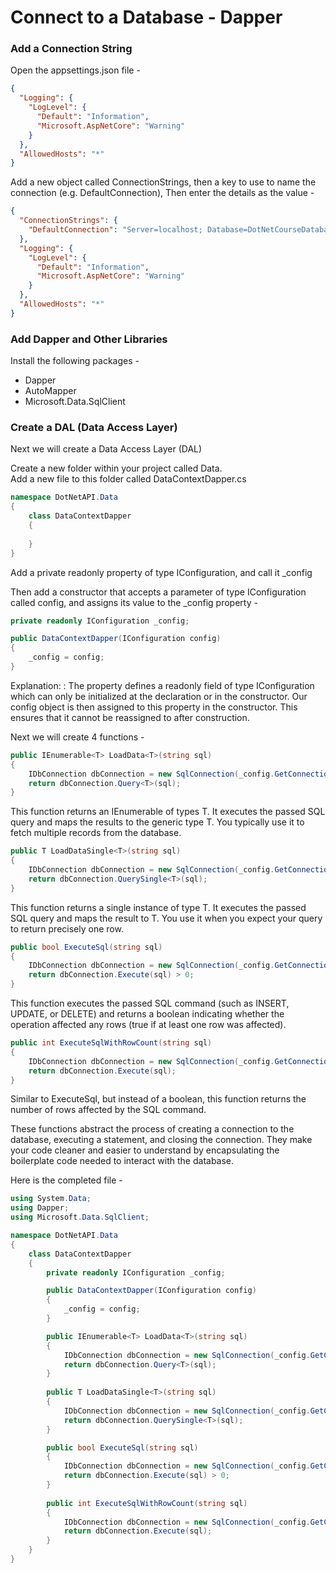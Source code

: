 # Connect to a Database - Dapper

### Add a Connection String

Open the appsettings.json file -

```json
{
  "Logging": {
    "LogLevel": {
      "Default": "Information",
      "Microsoft.AspNetCore": "Warning"
    }
  },
  "AllowedHosts": "*"
}
```

Add a new object called ConnectionStrings, then a key to use to name the connection (e.g. DefaultConnection),
Then enter the details as the value -

```json
{
  "ConnectionStrings": {
    "DefaultConnection": "Server=localhost; Database=DotNetCourseDatabase; Trusted_Connection=false; TrustServerCertificate=True; User Id=sa; Password=password1;"
  },
  "Logging": {
    "LogLevel": {
      "Default": "Information",
      "Microsoft.AspNetCore": "Warning"
    }
  },
  "AllowedHosts": "*"
}
```

### Add Dapper and Other Libraries

Install the following packages -

* Dapper
* AutoMapper
* Microsoft.Data.SqlClient

### Create a DAL (Data Access Layer)

Next we will create a Data Access Layer (DAL)

Create a new folder within your project called Data.   
Add a new file to this folder called DataContextDapper.cs

```C#
namespace DotNetAPI.Data
{
    class DataContextDapper
    {
    
    }
}
```

Add a private readonly property of type IConfiguration, and call it _config

Then add a constructor that accepts a parameter of type IConfiguration called config, and assigns its value
to the _config property -

```C#
private readonly IConfiguration _config;

public DataContextDapper(IConfiguration config)
{
    _config = config;
}
```

Explanation:
: The property defines a readonly field of type IConfiguration which can only be initialized at the
declaration or in the constructor. Our config object is then assigned to this property in the constructor.
This ensures that it cannot be reassigned to after construction.

Next we will create 4 functions -

```C#
public IEnumerable<T> LoadData<T>(string sql)
{
    IDbConnection dbConnection = new SqlConnection(_config.GetConnectionString("DefaultConnection"));
    return dbConnection.Query<T>(sql);
}
```

This function returns an IEnumerable of types T. It executes the passed SQL query and maps the results to the
generic type T. You typically use it to fetch multiple records from the database.

```C#
public T LoadDataSingle<T>(string sql)
{
    IDbConnection dbConnection = new SqlConnection(_config.GetConnectionString("DefaultConnection"));
    return dbConnection.QuerySingle<T>(sql);
}
```

This function returns a single instance of type T. It executes the passed SQL query and maps the result to T.
You use it when you expect your query to return precisely one row.

```C#
public bool ExecuteSql(string sql)
{
    IDbConnection dbConnection = new SqlConnection(_config.GetConnectionString("DefaultConnection"));
    return dbConnection.Execute(sql) > 0;
}
```

This function executes the passed SQL command (such as INSERT, UPDATE, or DELETE) and returns a boolean
indicating whether the operation affected any rows (true if at least one row was affected).

```C#
public int ExecuteSqlWithRowCount(string sql)
{
    IDbConnection dbConnection = new SqlConnection(_config.GetConnectionString("DefaultConnection"));
    return dbConnection.Execute(sql);
}
```

Similar to ExecuteSql, but instead of a boolean, this function returns the number of rows affected by the SQL command.

These functions abstract the process of creating a connection to the database, executing a statement,
and closing the connection. They make your code cleaner and easier to understand by encapsulating the
boilerplate code needed to interact with the database.

Here is the completed file -

```C#
using System.Data;
using Dapper;
using Microsoft.Data.SqlClient;

namespace DotNetAPI.Data
{
    class DataContextDapper
    {
        private readonly IConfiguration _config;

        public DataContextDapper(IConfiguration config)
        {
            _config = config;
        }

        public IEnumerable<T> LoadData<T>(string sql)
        {
            IDbConnection dbConnection = new SqlConnection(_config.GetConnectionString("DefaultConnection"));
            return dbConnection.Query<T>(sql);
        }
        
        public T LoadDataSingle<T>(string sql)
        {
            IDbConnection dbConnection = new SqlConnection(_config.GetConnectionString("DefaultConnection"));
            return dbConnection.QuerySingle<T>(sql);
        }

        public bool ExecuteSql(string sql)
        {
            IDbConnection dbConnection = new SqlConnection(_config.GetConnectionString("DefaultConnection"));
            return dbConnection.Execute(sql) > 0;
        }
        
        public int ExecuteSqlWithRowCount(string sql)
        {
            IDbConnection dbConnection = new SqlConnection(_config.GetConnectionString("DefaultConnection"));
            return dbConnection.Execute(sql);
        }
    }
}
```